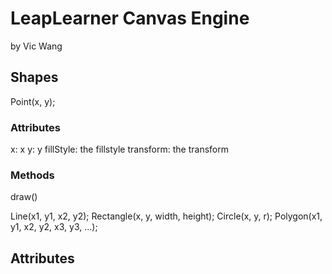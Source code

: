# LeapLearner Canvas Engine
by Vic Wang

## Shapes

Point(x, y);
### Attributes
x: x 
y: y
fillStyle: the fillstyle
transform: the transform

### Methods
draw()

Line(x1, y1, x2, y2);
Rectangle(x, y, width, height);
Circle(x, y, r);
Polygon(x1, y1, x2, y2, x3, y3, ...);

## Attributes
